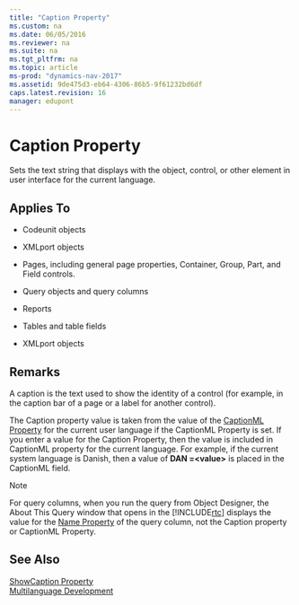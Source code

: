 ```yaml
---
title: "Caption Property"
ms.custom: na
ms.date: 06/05/2016
ms.reviewer: na
ms.suite: na
ms.tgt_pltfrm: na
ms.topic: article
ms-prod: "dynamics-nav-2017"
ms.assetid: 9de475d3-eb64-4306-86b5-9f61232bd6df
caps.latest.revision: 16
manager: edupont
---
```

# Caption Property
Sets the text string that displays with the object, control, or other element in user interface for the current language.  

## Applies To  

-   Codeunit objects  

-   XMLport objects  

-   Pages, including general page properties, Container, Group, Part, and Field controls.  

-   Query objects and query columns  

-   Reports  

-   Tables and table fields  

-   XMLport objects  

## Remarks  
 A caption is the text used to show the identity of a control \(for example, in the caption bar of a page or a label for another control\).  

 The Caption property value is taken from the value of the [CaptionML Property](CaptionML-Property.md) for the current user language if the CaptionML Property is set. If you enter a value for the Caption Property, then the value is included in CaptionML property for the current language. For example, if the current system language is Danish, then a value of **DAN =\<value>** is placed in the CaptionML field.  

> [!NOTE]  
>  For query columns, when you run the query from Object Designer, the About This Query window that opens in the [!INCLUDE[rtc](includes/rtc_md.md)] displays the value for the [Name Property](Name-Property-duplicate.md) of the query column, not the Caption property or CaptionML Property.  

## See Also  
 [ShowCaption Property](ShowCaption-Property.md)   
 [Multilanguage Development](Multilanguage-Development.md)
